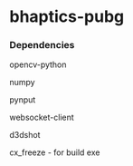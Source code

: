 # bhaptics-pubg

### Dependencies
opencv-python

numpy

pynput

websocket-client

d3dshot


cx_freeze - for build exe
